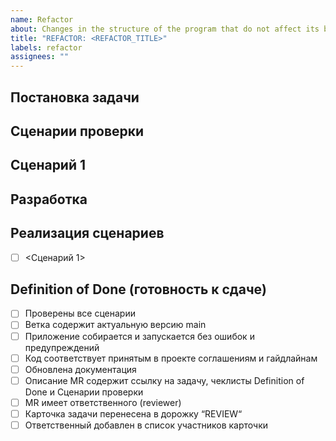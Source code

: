 ```yaml
---
name: Refactor
about: Сhanges in the structure of the program that do not affect its behavior
title: "REFACTOR: <REFACTOR_TITLE>"
labels: refactor
assignees: ""
---
```


## Постановка задачи

## Сценарии проверки

## Сценарий 1

## Разработка

## Реализация сценариев

- [ ] <Сценарий 1>

## Definition of Done (готовность к сдаче)

- [ ] Проверены все сценарии
- [ ] Ветка содержит актуальную версию main
- [ ] Приложение собирается и запускается без ошибок и предупреждений
- [ ] Код соответствует принятым в проекте соглашениям и гайдлайнам
- [ ] Обновлена документация
- [ ] Описание MR содержит ссылку на задачу, чеклисты Definition of Done и Сценарии проверки
- [ ] MR имеет ответственного (reviewer)
- [ ] Карточка задачи перенесена в дорожку “REVIEW“
- [ ] Ответственный добавлен в список участников карточки
